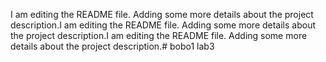 I am editing the README file. Adding some more details about the project description.I am editing the README file. Adding some more details about the project description.I am editing the README file. Adding some more details about the project description.# bobo1
lab3
